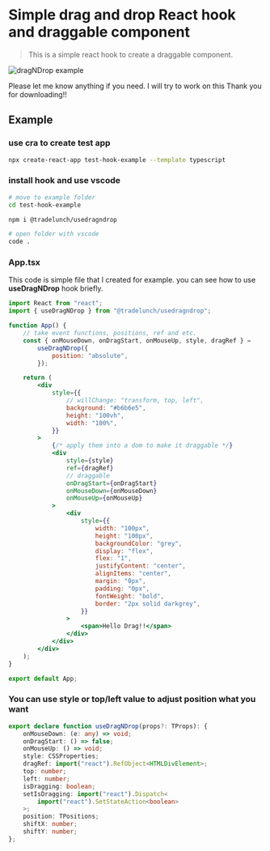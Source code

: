 # Simple drag and drop React hook and draggable component

> This is a simple react hook to create a draggable component.

![dragNDrop example ](https://user-images.githubusercontent.com/32627274/215250237-d04d21bd-e6bd-4761-a609-866b9307acd7.gif)

Please let me know anything if you need. I will try to work on this
Thank you for downloading!!

## Example

### use cra to create test app

```bash
npx create-react-app test-hook-example --template typescript
```

### install hook and use vscode

```bash
# move to example folder
cd test-hook-example

npm i @tradelunch/usedragndrop

# open folder with vscode
code .
```

### App.tsx

This code is simple file that I created for example. you can see how to use **useDragNDrop** hook briefly.

```jsx
import React from "react";
import { useDragNDrop } from "@tradelunch/usedragndrop";

function App() {
    // take event functions, positions, ref and etc.
    const { onMouseDown, onDragStart, onMouseUp, style, dragRef } =
        useDragNDrop({
            position: "absolute",
        });

    return (
        <div
            style={{
                // willChange: "transform, top, left",
                background: "#b6b6e5",
                height: "100vh",
                width: "100%",
            }}
        >
            {/* apply them into a dom to make it draggable */}
            <div
                style={style}
                ref={dragRef}
                // draggable
                onDragStart={onDragStart}
                onMouseDown={onMouseDown}
                onMouseUp={onMouseUp}
            >
                <div
                    style={{
                        width: "100px",
                        height: "100px",
                        backgroundColor: "grey",
                        display: "flex",
                        flex: "1",
                        justifyContent: "center",
                        alignItems: "center",
                        margin: "0px",
                        padding: "0px",
                        fontWeight: "bold",
                        border: "2px solid darkgrey",
                    }}
                >
                    <span>Hello Drag!!</span>
                </div>
            </div>
        </div>
    );
}

export default App;
```

### You can use style or top/left value to adjust position what you want
```typescript
export declare function useDragNDrop(props?: TProps): {
    onMouseDown: (e: any) => void;
    onDragStart: () => false;
    onMouseUp: () => void;
    style: CSSProperties;
    dragRef: import("react").RefObject<HTMLDivElement>;
    top: number;
    left: number;
    isDragging: boolean;
    setIsDragging: import("react").Dispatch<
        import("react").SetStateAction<boolean>
    >;
    position: TPositions;
    shiftX: number;
    shiftY: number;
};
```
